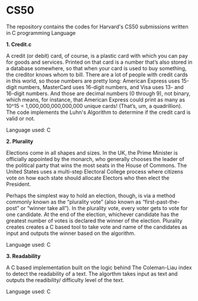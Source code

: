 # CS50

The repository contains the codes for Harvard's CS50 submissions written in C programming Language

**1. Credit.c**

A credit (or debit) card, of course, is a plastic card with which you can pay for goods and services. Printed on that card is a number that’s also stored in a database somewhere, so that when your card is used to buy something, the creditor knows whom to bill. There are a lot of people with credit cards in this world, so those numbers are pretty long: American Express uses 15-digit numbers, MasterCard uses 16-digit numbers, and Visa uses 13- and 16-digit numbers. And those are decimal numbers (0 through 9), not binary, which means, for instance, that American Express could print as many as 10^15 = 1,000,000,000,000,000 unique cards! (That’s, um, a quadrillion). The code implements the Luhn's Algorithm to determine if the credit card is valid or not.

Language used: C

**2. Plurality**

Elections come in all shapes and sizes. In the UK, the Prime Minister is officially appointed by the monarch, who generally chooses the leader of the political party that wins the most seats in the House of Commons. The United States uses a multi-step Electoral College process where citizens vote on how each state should allocate Electors who then elect the President.

Perhaps the simplest way to hold an election, though, is via a method commonly known as the “plurality vote” (also known as “first-past-the-post” or “winner take all”). In the plurality vote, every voter gets to vote for one candidate. At the end of the election, whichever candidate has the greatest number of votes is declared the winner of the election. Plurality creates creates a C based tool to take vote and name of the candidates as input and outputs the winner based on the algorithm.

Language used: C

**3. Readability**

A C based implementation built on the logic behind The Coleman-Liau index to detect the readability of a text. The algorthm takes input as text and outputs the readibility/ difficulty level of the text. 

Language used: C
